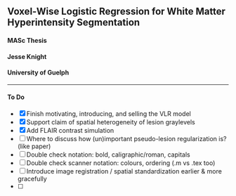 ## Voxel-Wise Logistic Regression for White Matter Hyperintensity Segmentation
#### MASc Thesis
#### Jesse Knight
#### University of Guelph
---
#### To Do
- [x] Finish motivating, introducing, and selling the VLR model
- [x] Support claim of spatial heterogeneity of lesion graylevels
- [x] Add FLAIR contrast simulation
- [ ] Where to discuss how (un)important pseudo-lesion regularization is? (like paper)
- [ ] Double check notation: bold, caligraphic/roman, capitals
- [ ] Double check scanner notation: colours, ordering (.m vs .tex too)
- [ ] Introduce image registration / spatial standardization earlier & more gracefully
- [ ] 